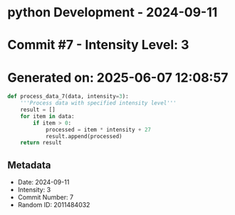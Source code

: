 ﻿# python Development - 2024-09-11
# Commit #7 - Intensity Level: 3
# Generated on: 2025-06-07 12:08:57
```python
def process_data_7(data, intensity=3):
    '''Process data with specified intensity level'''
    result = []
    for item in data:
        if item > 0:
            processed = item * intensity + 27
            result.append(processed)
    return result
```
## Metadata
- Date: 2024-09-11
- Intensity: 3
- Commit Number: 7
- Random ID: 2011484032
